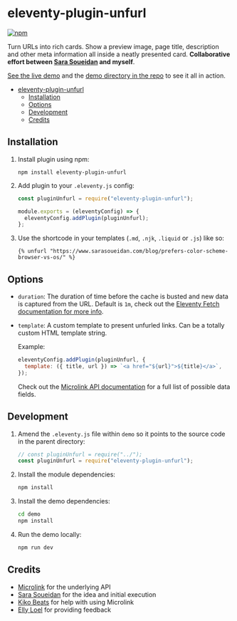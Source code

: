 # eleventy-plugin-unfurl

[![npm](https://img.shields.io/npm/v/eleventy-plugin-unfurl)](https://www.npmjs.com/package/eleventy-plugin-unfurl)

Turn URLs into rich cards. Show a preview image, page title, description and other meta information all inside a neatly presented card. **Collaborative effort between [Sara Soueidan](https://www.sarasoueidan.com) and myself**.

[See the live demo](https://eleventy-plugin-unfurl.netlify.app) and the [demo directory in the repo](https://github.com/daviddarnes/eleventy-plugin-unfurl/tree/main/demo) to see it all in action.

- [eleventy-plugin-unfurl](#eleventy-plugin-unfurl)
   - [Installation](#installation)
   - [Options](#options)
   - [Development](#development)
   - [Credits](#credits)

## Installation

1. Install plugin using npm:

   ```
   npm install eleventy-plugin-unfurl
   ```

2. Add plugin to your `.eleventy.js` config:

   ```js
   const pluginUnfurl = require("eleventy-plugin-unfurl");

   module.exports = (eleventyConfig) => {
     eleventyConfig.addPlugin(pluginUnfurl);
   };
   ```

3. Use the shortcode in your templates (`.md`, `.njk`, `.liquid` or `.js`) like so:

   ```njk
   {% unfurl "https://www.sarasoueidan.com/blog/prefers-color-scheme-browser-vs-os/" %}
   ```

## Options

- `duration`: The duration of time before the cache is busted and new data is captured from the URL. Default is `1m`, check out the [Eleventy Fetch documentation for more info](https://www.11ty.dev/docs/plugins/fetch/#change-the-cache-duration).

- `template`: A custom template to present unfurled links. Can be a totally custom HTML template string.

  Example:

  ```js
  eleventyConfig.addPlugin(pluginUnfurl, {
    template: ({ title, url }) => `<a href="${url}">${title}</a>`,
  });
  ```

  Check out the [Microlink API documentation](https://microlink.io/docs/api/getting-started/data-fields) for a full list of possible data fields.

## Development

1. Amend the `.eleventy.js` file within `demo` so it points to the source code in the parent directory:

   ```js
   // const pluginUnfurl = require("../");
   const pluginUnfurl = require("eleventy-plugin-unfurl");
   ```

2. Install the module dependencies:

   ```bash
   npm install
   ```

3. Install the demo dependencies:

   ```bash
   cd demo
   npm install
   ```

4. Run the demo locally:
   ```bash
   npm run dev
   ```

## Credits

- [Microlink](https://microlink.io) for the underlying API
- [Sara Soueidan](https://www.sarasoueidan.com) for the idea and initial execution
- [Kiko Beats](https://kikobeats.com) for help with using Microlink
- [Elly Loel](https://www.ellyloel.com) for providing feedback

